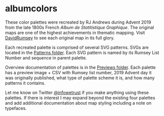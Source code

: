 # albumcolors
These color palettes were recreated by RJ Andrews during Advent 2019 from the late 1800s French _Album de Statitistique Graphique_. The original maps are one of the highest achievements in thematic mapping. Visit [DavidRumsey](https://www.davidrumsey.com/luna/servlet/view/search?sort=Pub_List_No_InitialSort%2CPub_Date%2CPub_List_No%2CSeries_No&q=album+de+statistique&search=Go) to see each original map in its full glory.

Each recreated palette is comprised of several SVG patterns. SVGs are located in the [Patterns folder](https://github.com/infowetrust/albumcolors/tree/master/patterns). Each SVG pattern is named by its Rumsey List Number and sequence in parent palette.

Overview documentation of palettes is in the [Previews folder](https://github.com/infowetrust/albumcolors/tree/master/previews). Each palette has a preview image + CSV with Rumsey list number, 2019 Advent day it was originally published, what type of palette scheme it is, and how many patterns it contains.
 
Let me know on Twitter [@infowetrust](https://twitter.com/infowetrust) if you make anything using these palettes. If there is interest I may expand beyond the existing four palettes and add additional documentation about map styling including a note on typefaces.
